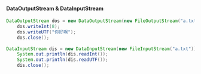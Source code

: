 
#### DataOutputStream & DataInputStream
```java
DataOutputStream dos = new DataOutputStream(new FileOutputStream("a.txt"));
	dos.writeInt(8);
	dos.writeUTF("你好啊");
	dos.close();
		
DataInputStream dis = new DataInputStream(new FileInputStream("a.txt"));
	System.out.println(dis.readInt());
	System.out.println(dis.readUTF());
	dis.close();
```
<!--stackedit_data:
eyJoaXN0b3J5IjpbLTE4ODkzMDU4MzMsMTc0NTg2MTQ3MywtMT
Q5NDEwNjE5OF19
-->
